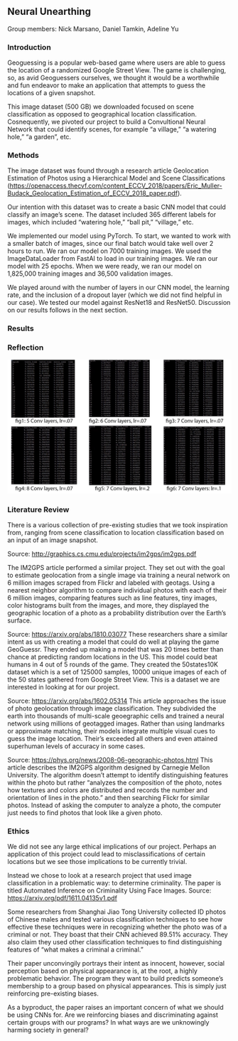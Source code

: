 ## Neural Unearthing

Group members: Nick Marsano, Daniel Tamkin, Adeline Yu
### Introduction
Geoguessing is a popular web-based game where users are able to guess the location of a randomized Google Street View. The game is challenging, so, as avid Geoguessers ourselves, we thought it would be a worthwhile and fun endeavor to make an application that attempts to guess the locations of a given snapshot.

This image dataset (500 GB) we downloaded focused on scene classification as opposed to geographical location classification. Cosnequently, we pivoted our project  to build a Convultional Neural Network that could identify scenes, for example “a village,” “a watering hole,” “a garden”, etc. 

### Methods
The image dataset was found through a research article Geolocation Estimation of Photos using a Hierarchical Model and Scene Classifications (https://openaccess.thecvf.com/content_ECCV_2018/papers/Eric_Muller-Budack_Geolocation_Estimation_of_ECCV_2018_paper.pdf). 

Our intention with this dataset was to create a basic CNN model that could classify an image’s scene. The dataset included 365 different labels for images, which included “watering hole,” “ball pit,” “village,” etc. 

We implemented our model using PyTorch. To start, we wanted to work with a smaller batch of images, since our final batch would take well over 2 hours to run. We ran our model on 7000 training images. We used the ImageDataLoader from FastAI to load in our training images. We ran our model with 25 epochs. When we were ready, we ran our model on 1,825,000 training images and 36,500 validation images. 

We played around with the number of layers in our CNN model, the learning rate, and the inclusion of a dropout layer (which we did not find helpful in our case). We tested our model against ResNet18 and ResNet50. Discussion on our results follows in the next section. 

### Results

### Reflection
![](images/diagram_1.jpg)



### Literature Review

There is a various collection of pre-existing studies that we took inspiration from, ranging from scene classification to location classification based on an input of an image snapshot. 

Source: http://graphics.cs.cmu.edu/projects/im2gps/im2gps.pdf

The IM2GPS article performed a similar project. They set out with the goal to estimate geolocation from a single image via training a neural network on 6 million images scraped from Flickr and labeled with geotags. Using a nearest neighbor algorithm to compare individual photos with each of their 6 million images, comparing features such as line features, tiny images, color histograms built from the images, and more, they displayed the geographic location of a photo as a probability distribution over the Earth’s surface.

Source: https://arxiv.org/abs/1810.03077
These researchers share a similar intent as us with creating a model that could do well at playing the game GeoGuessr. They ended up  making a model that was 20 times better than chance at predicting random locations  in the US. This model could beat humans in 4 out of 5 rounds of the game. They created the 50states10K dataset which is a set of 125000 samples, 10000 unique images of each of the 50 states gathered from Google Street View. This is a dataset we are interested in looking at for our project.  

Source: https://arxiv.org/abs/1602.05314
This article approaches the issue of photo geolocation through image classification. They subdivided the earth into thousands of multi-scale geoegraphic cells and trained a neural network using millions of geotagged images. Rather than using landmarks or approximate matching, their models integrate multiple visual cues to guess the image location. Their’s exceeded all others and even attained superhuman levels of accuracy in some cases.

Source: https://phys.org/news/2008-06-geographic-photos.html
This article describes the IM2GPS algorithm designed by Carnegie Mellon University. The algorithm doesn’t attempt to identify distinguishing features within the photo but rather “analyzes the composition of the photo, notes how textures and colors are distributed and records the number and orientation of lines in the photo.” and then searching Flickr for similar photos. Instead of asking the computer to analyze a photo, the computer just needs to find photos that look like a given photo.

### Ethics
We did not see any large ethical implications of our project. Perhaps an application of this project could lead to misclassifications of certain locations but we see those implications to be currently trivial. 

Instead we chose to look at a research project that used image classification in a problematic way: to determine criminality. The paper is titled Automated Inference on Criminality Using Face Images. Source: https://arxiv.org/pdf/1611.04135v1.pdf

Some researchers from Shanghai Jiao Tong University collected ID photos of Chinese males and tested various classification techniques to see how effective these techniques were in recognizing whether the photo was of a criminal or not. They boast that their CNN achieved 89.51% accuracy. They also claim they used other classification techniques to find distinguishing features of “what makes a criminal a criminal.”

Their paper unconvingily portrays their intent as innocent, however, social perception based on physical appearance is, at the root, a highly problematic behavior. The program they want to build predicts someone’s membership to a group based on physical appearances. This is simply just reinforcing pre-existing biases. 

As a byproduct, the paper raises an important concern of what we should be using CNNs for. Are we reinforcing biases and discriminating against certain groups with our programs? In what ways are we unknowingly harming society in general? 


